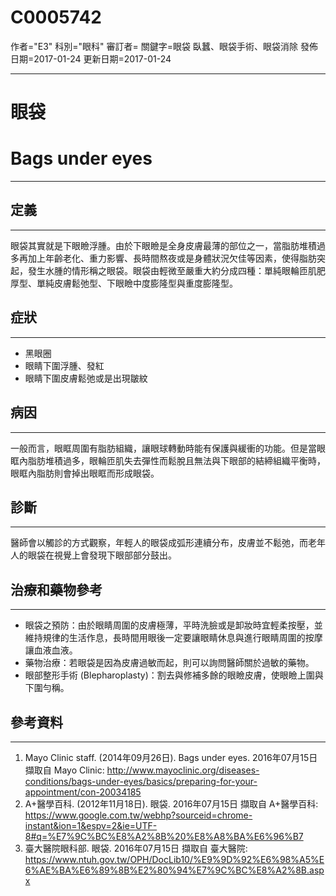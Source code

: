 # C0005742
作者="E3"
科別="眼科"
審訂者=
關鍵字=眼袋 臥蠶、眼袋手術、眼袋消除
發佈日期=2017-01-24
更新日期=2017-01-24

----------
# 眼袋
# Bags under eyes
----------
## 定義
----------

眼袋其實就是下眼瞼浮腫。由於下眼瞼是全身皮膚最薄的部位之一，當脂肪堆積過多再加上年齡老化、重力影響、長時間熬夜或是身體狀況欠佳等因素，使得脂肪突起，發生水腫的情形稱之眼袋。眼袋由輕微至嚴重大約分成四種：單純眼輪匝肌肥厚型、單純皮膚鬆弛型、下眼瞼中度膨隆型與重度膨隆型。

## 症狀
----------
- 黑眼圈
- 眼睛下圍浮腫、發紅
- 眼睛下圍皮膚鬆弛或是出現皺紋
## 病因
----------

一般而言，眼眶周圍有脂肪組織，讓眼球轉動時能有保護與緩衝的功能。但是當眼眶內脂肪堆積過多，眼輪匝肌失去彈性而鬆脫且無法與下眼部的結締組織平衡時，眼眶內脂肪則會掉出眼眶而形成眼袋。

## 診斷
----------

醫師會以觸診的方式觀察，年輕人的眼袋成弧形連續分布，皮膚並不鬆弛，而老年人的眼袋在視覺上會發現下眼部部分鼓出。

## 治療和藥物參考
----------
- 眼袋之預防：由於眼睛周圍的皮膚極薄，平時洗臉或是卸妝時宜輕柔按壓，並維持規律的生活作息，長時間用眼後一定要讓眼睛休息與進行眼睛周圍的按摩讓血液血液。
- 藥物治療：若眼袋是因為皮膚過敏而起，則可以詢問醫師關於過敏的藥物。
- 眼部整形手術 (Blepharoplasty)：割去與修補多餘的眼瞼皮膚，使眼瞼上圍與下圍勻稱。 
## 參考資料
----------
1. Mayo Clinic staff. (2014年09月26日). Bags under eyes. 2016年07月15日 擷取自 Mayo Clinic:
  http://www.mayoclinic.org/diseases-conditions/bags-under-eyes/basics/preparing-for-your-appointment/con-20034185
2. A+醫學百科. (2012年11月18日). 眼袋. 2016年07月15日 擷取自 A+醫學百科:
  https://www.google.com.tw/webhp?sourceid=chrome-instant&ion=1&espv=2&ie=UTF-8#q=%E7%9C%BC%E8%A2%8B%20%E8%A8%BA%E6%96%B7
3. 臺大醫院眼科部. 眼袋. 2016年07月15日 擷取自 臺大醫院:
  https://www.ntuh.gov.tw/OPH/DocLib10/%E9%9D%92%E6%98%A5%E6%AE%BA%E6%89%8B%E2%80%94%E7%9C%BC%E8%A2%8B.aspx

